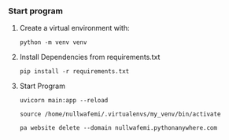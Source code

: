 ### Start program
1. Create a virtual environment with:

    `python -m venv venv   `
2. Install Dependencies from requirements.txt

    `pip install -r requirements.txt`
3. Start Program

    `uvicorn main:app --reload`


    `source /home/nullwafemi/.virtualenvs/my_venv/bin/activate`

    `pa website delete --domain nullwafemi.pythonanywhere.com`